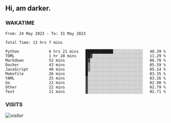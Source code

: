 ## Hi, am darker.

### WAKATIME

<!--START_SECTION:waka-->

```text
From: 24 May 2023 - To: 31 May 2023

Total Time: 13 hrs 7 mins

Python             6 hrs 21 mins   ████████████░░░░░░░░░░░░░   48.39 %
TOML               1 hr 28 mins    ██▓░░░░░░░░░░░░░░░░░░░░░░   11.29 %
Markdown           52 mins         █▓░░░░░░░░░░░░░░░░░░░░░░░   06.70 %
Docker             43 mins         █▒░░░░░░░░░░░░░░░░░░░░░░░   05.59 %
JavaScript         40 mins         █▒░░░░░░░░░░░░░░░░░░░░░░░   05.14 %
Makefile           26 mins         █░░░░░░░░░░░░░░░░░░░░░░░░   03.35 %
YAML               25 mins         ▓░░░░░░░░░░░░░░░░░░░░░░░░   03.26 %
Go                 22 mins         ▓░░░░░░░░░░░░░░░░░░░░░░░░   02.90 %
Other              22 mins         ▓░░░░░░░░░░░░░░░░░░░░░░░░   02.79 %
Text               21 mins         ▓░░░░░░░░░░░░░░░░░░░░░░░░   02.71 %
```

<!--END_SECTION:waka-->

### VISITS
<!-- i should probably build this when i will have some time -->
![visitor](https://profile-counter.glitch.me/sanix-darker/count.svg)
